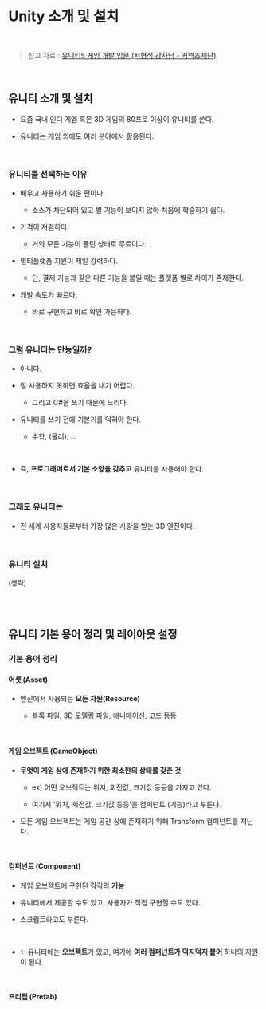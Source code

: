 # Unity 소개 및 설치

<br/>

> 참고 자료 : <a href="https://www.edwith.org/unity5_2015_001/lecture/4216?isDesc=false">유니티5 게임 개발 입문 (서형석 강사님 - 커넥츠제단)</a>

<br/>

## 유니티 소개 및 설치

* 요즘 국내 인디 게엠 혹은 3D 게임의 80프로 이상이 유니티를 쓴다.

* 유니티는 게임 외에도 여러 분야에서 활용된다.

<br/>

### 유니티를 선택하는 이유

* 배우고 사용하기 쉬운 편이다.

    * 소스가 차단되어 있고 별 기능이 보이지 않아 처음에 학습하기 쉽다.

* 가격이 저렴하다.

    * 거의 모든 기능이 풀린 상태로 무료이다.

* 멀티플랫폼 지원이 제일 강력하다.

    * 단, 결제 기능과 같은 다른 기능을 붙일 때는 플랫폼 별로 차이가 존재한다.

* 개발 속도가 빠르다.

    * 바로 구현하고 바로 확인 가능하다.

<br/>

### 그럼 유니티는 만능일까?

* 아니다.

* 잘 사용하지 못하면 효율을 내기 어렵다.

    * 그리고 C#을 쓰기 때문에 느리다.

* 유니티를 쓰기 전에 기본기를 익혀야 한다.

    * 수학, (물리), ...

<br/>

* 즉, <strong>프로그래머로서 기본 소양을 갖추고</strong> 유니티를 사용해야 한다.

<br/>

### 그래도 유니티는

* 전 세계 사용자들로부터 가장 많은 사랑을 받는 3D 엔진이다.

<br/>

### 유니티 설치

(생략)

<br/><br/>

## 유니티 기본 용어 정리 및 레이아웃 설정

### 기본 용어 정리

#### 어셋 (Asset)

* 엔진에서 사용되는 <strong>모든 자원(Resource)</strong>

    * 블록 파일, 3D 모델링 파일, 애니메이션, 코드 등등

<br/>

#### 게임 오브젝트 (GameObject)

* <strong>무엇이 게임 상에 존재하기 위한 최소한의 상태를 갖춘 것</strong>

    * ex) 어떤 오브젝트는 위치, 회전값, 크기값 등등을 가지고 있다.
    
    * 여기서 '위치, 회전값, 크기값 등등'을 컴퍼넌트 (기능)라고 부른다.

* 모든 게임 오브젝트는 게임 공간 상에 존재하기 위해 Transform 컴퍼넌트를 지닌다.

<br/>

#### 컴퍼넌트 (Component)

* 게임 오브젝트에 구현된 각각의 <strong>기능</strong>

* 유니티에서 제공할 수도 있고, 사용자가 직접 구현헐 수도 있다.

* 스크립트라고도 부른다.

<br/>

* ✨ 유니티에는 <strong>오브젝트</strong>가 있고, 여기에 <strong>여러 컴퍼넌트가 덕지덕지 붙어</strong> 하나의 자원이 된다.

<br/>

#### 프리팹 (Prefab)
